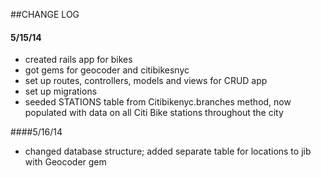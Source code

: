 ##CHANGE LOG

#### 5/15/14

* created rails app for bikes
* got gems for geocoder and citibikesnyc
* set up routes, controllers, models and views for CRUD app
* set up migrations 
* seeded STATIONS table from Citibikenyc.branches method, now populated with data on all Citi Bike stations throughout the city

####5/16/14
* changed database structure; added separate table for locations to jib with Geocoder gem

